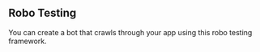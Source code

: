 ## Robo Testing

You can create a bot that crawls through your app using this robo testing framework.
